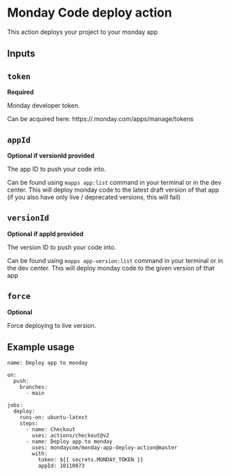# Monday Code deploy action
This action deploys your project to your monday app

## Inputs

## `token`

**Required** 

Monday developer token.

Can be acquired here: https://<your-monday-subdomain>.monday.com/apps/manage/tokens

## `appId`

**Optional if versionId provided** 

The app ID to push your code into.

Can be found using `mapps app:list` command in your terminal or in the dev center. This will deploy monday code to the latest draft version of that app (if you also have only live / deprecated versions, this will fail)


## `versionId`

**Optional if appId provided**

The version ID to push your code into.

Can be found using `mapps app-version:list` command in your terminal or in the dev center. This will deploy monday code to the given version of that app


## `force`

**Optional**

Force deploying to live version.



## Example usage
```
name: Deploy app to monday

on:
  push:
    branches:
      - main

jobs:
  deploy:
    runs-on: ubuntu-latest
    steps:
      - name: Checkout
        uses: actions/checkout@v2
      - name: Deploy app to monday
        uses: mondaycom/monday-app-deploy-action@master
        with:
          token: ${{ secrets.MONDAY_TOKEN }}
          appId: 10110073
```


